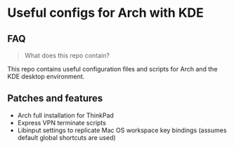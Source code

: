 # Useful configs for Arch with KDE

## FAQ

> What does this repo contain?

This repo contains useful configuration files and scripts for Arch and the KDE desktop environment. 

## Patches and features

- Arch full installation for ThinkPad
- Express VPN terminate scripts
- Libinput settings to replicate Mac OS workspace key bindings (assumes default global shortcuts are used)

